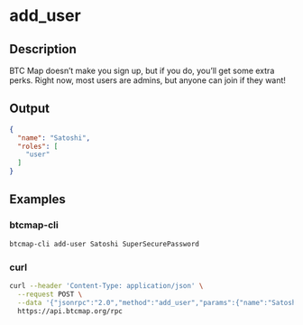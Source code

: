 # add_user

## Description

BTC Map doesn’t make you sign up, but if you do, you’ll get some extra perks. Right now, most users are admins, but anyone can join if they want!

## Output

```json
{
  "name": "Satoshi",
  "roles": [
    "user"
  ]
}
```

## Examples

### btcmap-cli

```bash
btcmap-cli add-user Satoshi SuperSecurePassword
```

### curl

```bash
curl --header 'Content-Type: application/json' \
  --request POST \
  --data '{"jsonrpc":"2.0","method":"add_user","params":{"name":"Satoshi","password":"SuperSecurePassword"},"id":1}' \
  https://api.btcmap.org/rpc
```